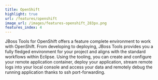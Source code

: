 ```yaml
---
title: OpenShift
highlight: true
url: /features/openshift
image_url: /images/features-openshift_283px.png
features_index: 4
---
```

JBoss Tools for OpenShift offers a feature complete environment to work with OpenShift. 
From developing to deploying, JBoss Tools provides you a fully fledged environment for your
project and aligns with the standard workflows within Eclipse. Using the tooling, you can create 
and configure your remote application container, deploy your application, stream remote logs
into your local console and access your data and remotely debug the running application thanks to ssh port-forwarding.
